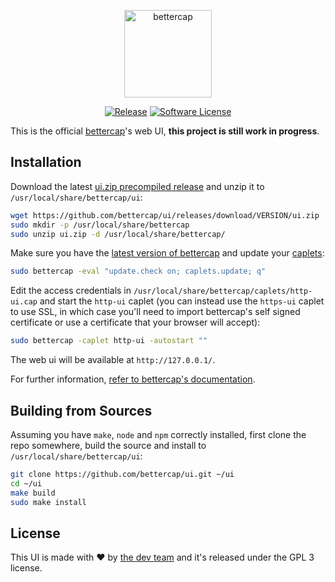 <p align="center">
  <img alt="bettercap" src="https://github.com/bettercap/ui/blob/master/src/assets/images/logo.png" height="140" />
  <p align="center">
    <a href="https://github.com/bettercap/ui/releases/latest"><img alt="Release" src="https://img.shields.io/github/release/bettercap/ui.svg?style=flat-square"></a>
    <a href="https://github.com/bettercap/bettercap/blob/master/LICENSE.md"><img alt="Software License" src="https://img.shields.io/badge/license-GPL3-brightgreen.svg?style=flat-square"></a>
  </p>
</p>

This is the official [bettercap](https://www.bettercap.org/)'s web UI, **this project is still work in progress**. 

## Installation

Download the latest [ui.zip precompiled release](https://github.com/bettercap/ui/releases) and unzip it to `/usr/local/share/bettercap/ui`:

```sh
wget https://github.com/bettercap/ui/releases/download/VERSION/ui.zip
sudo mkdir -p /usr/local/share/bettercap
sudo unzip ui.zip -d /usr/local/share/bettercap/
```

Make sure you have the [latest version of bettercap](https://github.com/bettercap/bettercap/releases) and update your [caplets](https://github.com/bettercap/caplets):

```sh
sudo bettercap -eval "update.check on; caplets.update; q"
```

Edit the access credentials in `/usr/local/share/bettercap/caplets/http-ui.cap` and start the `http-ui` caplet (you can instead use the `https-ui` caplet to use SSL, in which case you'll need to import bettercap's self signed certificate or use a certificate that your browser will accept): 

```sh
sudo bettercap -caplet http-ui -autostart ""
```

The web ui will be available at `http://127.0.0.1/`.

For further information, [refer to bettercap's documentation](https://www.bettercap.org/).

## Building from Sources

Assuming you have `make`, `node` and `npm` correctly installed, first clone the repo somewhere, build the source and install to `/usr/local/share/bettercap/ui`:

```sh
git clone https://github.com/bettercap/ui.git ~/ui
cd ~/ui
make build
sudo make install
```

## License

This UI is made with ♥  by [the dev team](https://github.com/bettercap/ui/graphs/contributors) and it's released under the GPL 3 license.
